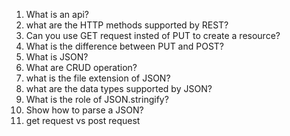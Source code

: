 1. What is an api?
2. what are the HTTP methods supported by REST?
3. Can you use GET request insted of PUT to create a resource?
4. What is the difference between PUT and POST?
5. What is JSON?
6. What are CRUD operation?
7. what is the file extension of JSON?
8. what are the data types supported by JSON?
9. What is the role of JSON.stringify?
10. Show how to parse a JSON?
11. get request vs post request